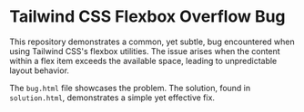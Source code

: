 # Tailwind CSS Flexbox Overflow Bug

This repository demonstrates a common, yet subtle, bug encountered when using Tailwind CSS's flexbox utilities.  The issue arises when the content within a flex item exceeds the available space, leading to unpredictable layout behavior.

The `bug.html` file showcases the problem. The solution, found in `solution.html`, demonstrates a simple yet effective fix.